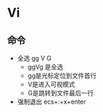 # Vi

## 命令

- 全选 gg V G
  - ggVg 是全选
  - gg是光标定位到文件首行
  - V是进入可视模式
  - G是跳转到文件最后一行
- 强制退出 ecs+:+x+enter